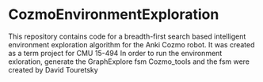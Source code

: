 # CozmoEnvironmentExploration
This repository contains code for a breadth-first search based intelligent environment exploration algorithm for the Anki Cozmo robot. It was created as a term project for CMU 15-494
In order to run the environment exloration, generate the GraphExplore fsm
Cozmo_tools and the fsm were created by David Touretsky
